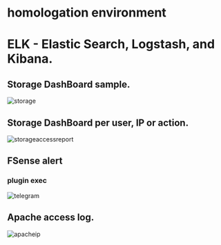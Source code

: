 # homologation environment

# ELK - Elastic Search, Logstash, and Kibana.

## Storage DashBoard sample.
![storage](https://user-images.githubusercontent.com/12931827/31095387-106060b4-a78f-11e7-8293-8ad3edf84f32.png)

## Storage  DashBoard per user, IP or action.
![storageaccessreport](https://user-images.githubusercontent.com/12931827/31095436-345214d6-a78f-11e7-92b7-95fdf90c52da.png)

## FSense alert

### plugin exec
![telegram](https://user-images.githubusercontent.com/12931827/31095684-19bf0f92-a790-11e7-8f95-5d4cf75a39a2.jpg)

## Apache access log.
![apacheip](https://user-images.githubusercontent.com/12931827/31095733-40182624-a790-11e7-88f8-0d8631fb481f.png)
